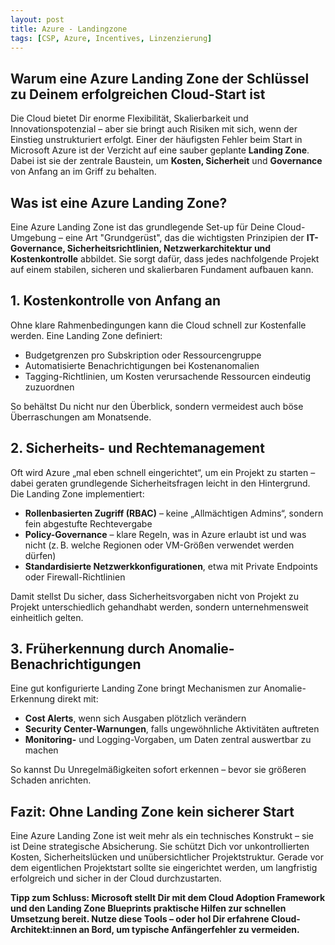 ```yaml
---
layout: post
title: Azure - Landingzone
tags: [CSP, Azure, Incentives, Linzenzierung]
---
```


## Warum eine Azure Landing Zone der Schlüssel zu Deinem erfolgreichen Cloud-Start ist
Die Cloud bietet Dir enorme Flexibilität, Skalierbarkeit und Innovationspotenzial – aber sie bringt auch Risiken mit sich, wenn der Einstieg unstrukturiert erfolgt. Einer der häufigsten Fehler beim Start in Microsoft Azure ist der Verzicht auf eine sauber geplante **Landing Zone**. Dabei ist sie der zentrale Baustein, um **Kosten, Sicherheit** und **Governance** von Anfang an im Griff zu behalten.

## Was ist eine Azure Landing Zone?
Eine Azure Landing Zone ist das grundlegende Set-up für Deine Cloud-Umgebung – eine Art "Grundgerüst", das die wichtigsten Prinzipien der **IT-Governance, Sicherheitsrichtlinien, Netzwerkarchitektur und Kostenkontrolle** abbildet. Sie sorgt dafür, dass jedes nachfolgende Projekt auf einem stabilen, sicheren und skalierbaren Fundament aufbauen kann.

## 1. Kostenkontrolle von Anfang an
Ohne klare Rahmenbedingungen kann die Cloud schnell zur Kostenfalle werden. Eine Landing Zone definiert:

- Budgetgrenzen pro Subskription oder Ressourcengruppe
- Automatisierte Benachrichtigungen bei Kostenanomalien
- Tagging-Richtlinien, um Kosten verursachende Ressourcen eindeutig zuzuordnen

So behältst Du nicht nur den Überblick, sondern vermeidest auch böse Überraschungen am Monatsende.

## 2. Sicherheits- und Rechtemanagement
Oft wird Azure „mal eben schnell eingerichtet“, um ein Projekt zu starten – dabei geraten grundlegende Sicherheitsfragen leicht in den Hintergrund. Die Landing Zone implementiert:

- **Rollenbasierten Zugriff (RBAC)** – keine „Allmächtigen Admins“, sondern fein abgestufte Rechtevergabe
- **Policy-Governance** – klare Regeln, was in Azure erlaubt ist und was nicht (z. B. welche Regionen oder VM-Größen verwendet werden dürfen)
- **Standardisierte Netzwerkkonfigurationen**, etwa mit Private Endpoints oder Firewall-Richtlinien

Damit stellst Du sicher, dass Sicherheitsvorgaben nicht von Projekt zu Projekt unterschiedlich gehandhabt werden, sondern unternehmensweit einheitlich gelten.

## 3. Früherkennung durch Anomalie-Benachrichtigungen
Eine gut konfigurierte Landing Zone bringt Mechanismen zur Anomalie-Erkennung direkt mit:

- **Cost Alerts**, wenn sich Ausgaben plötzlich verändern
- **Security Center-Warnungen**, falls ungewöhnliche Aktivitäten auftreten
- **Monitoring-** und Logging-Vorgaben, um Daten zentral auswertbar zu machen

So kannst Du Unregelmäßigkeiten sofort erkennen – bevor sie größeren Schaden anrichten.

## Fazit: Ohne Landing Zone kein sicherer Start
Eine Azure Landing Zone ist weit mehr als ein technisches Konstrukt – sie ist Deine strategische Absicherung. Sie schützt Dich vor unkontrollierten Kosten, Sicherheitslücken und unübersichtlicher Projektstruktur. Gerade vor dem eigentlichen Projektstart sollte sie eingerichtet werden, um langfristig erfolgreich und sicher in der Cloud durchzustarten.

**Tipp zum Schluss: Microsoft stellt Dir mit dem Cloud Adoption Framework und den Landing Zone Blueprints praktische Hilfen zur schnellen Umsetzung bereit. Nutze diese Tools – oder hol Dir erfahrene Cloud-Architekt:innen an Bord, um typische Anfängerfehler zu vermeiden.**
